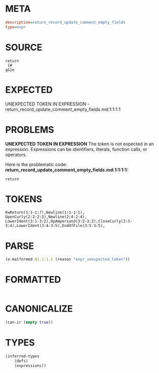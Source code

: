 # META
~~~ini
description=return_record_update_comment_empty_fields
type=expr
~~~
# SOURCE
~~~roc
return
 {#
g&}e
~~~
# EXPECTED
UNEXPECTED TOKEN IN EXPRESSION - return_record_update_comment_empty_fields.md:1:1:1:1
# PROBLEMS
**UNEXPECTED TOKEN IN EXPRESSION**
The token  is not expected in an expression.
Expressions can be identifiers, literals, function calls, or operators.

Here is the problematic code:
**return_record_update_comment_empty_fields.md:1:1:1:1:**
```roc
return
```



# TOKENS
~~~zig
KwReturn(1:1-1:7),Newline(1:1-1:1),
OpenCurly(2:2-2:3),Newline(2:4-2:4),
LowerIdent(3:1-3:2),OpAmpersand(3:2-3:3),CloseCurly(3:3-3:4),LowerIdent(3:4-3:5),EndOfFile(3:5-3:5),
~~~
# PARSE
~~~clojure
(e-malformed @1.1-1.1 (reason "expr_unexpected_token"))
~~~
# FORMATTED
~~~roc

~~~
# CANONICALIZE
~~~clojure
(can-ir (empty true))
~~~
# TYPES
~~~clojure
(inferred-types
	(defs)
	(expressions))
~~~
